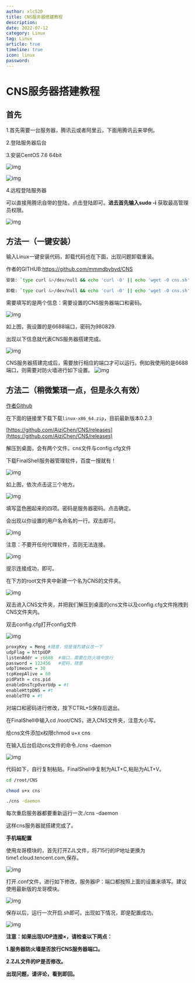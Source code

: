```yaml
---
author: xlc520
title: CNS服务器搭建教程
description: 
date: 2022-07-12
category: Linux
tag: Linux
article: true
timeline: true
icon: linux
password: 
---
```


# CNS服务器搭建教程

## 首先

1.首先需要一台服务器，腾讯云或者阿里云，下面用腾讯云来举例。



2.登陆服务器后台

3.安装CentOS 7.6 64bit

![img](http://alist.ciberviler.top/d/ecloud180/images/blogImage/0bc8e91b11654c27b036bf749f71064c.jpeg)

![img](http://alist.ciberviler.top/d/ecloud180/images/blogImage/f6e7f8face15443aab91a9ddc3c2db31.jpeg)

4.远程登陆服务器

可以直接用腾讯自带的登陆，点击登陆即可。**进去首先输入sudo -i** 获取最高管理员权限。

![img](http://alist.ciberviler.top/d/ecloud180/images/blogImage/9e76c679e87942e48aff3fd934cb3575.jpeg)

## 方法一（一键安装）



输入Linux一键安装代码，卸载代码也在下面，出现问题卸载重装。

作者的GITHUB:https://github.com/mmmdbybyd/CNS

```bash
安装: `type curl &>/dev/null && echo 'curl -O' || echo 'wget -O cns.sh'` http://binary.quicknet.cyou/cns/cns.sh && sh cns.sh  

卸载: `type curl &>/dev/null && echo 'curl -O' || echo 'wget -O cns.sh'` http://binary.quicknet.cyou/cns/cns.sh && sh cns.sh uninstall  

```

需要填写的是两个信息：需要设置的CNS服务器端口和密码。

![img](http://alist.ciberviler.top/d/ecloud180/images/blogImage/fe4adc68df7445f2b98c11de6fd06d76.jpeg)

 如上图，我设置的是6688端口，密码为980829.

出现以下信息就代表CNS服务器搭建完成。

 ![img](http://alist.ciberviler.top/d/ecloud180/images/blogImage/f58fbc517c9d453db6d8dffb5a3e538a.jpeg)

CNS服务器搭建完成后，需要放行相应的端口才可以运行。例如我使用的是6688端口，则需要对防火墙进行如下设置。
![img](http://alist.ciberviler.top/d/ecloud180/images/blogImage/11bda07f400c4bdfaa11124e01e69e1c.jpeg)



## 方法二（稍微繁琐一点，但是永久有效）

[作者Github](https://github.com/AiziChen/CNS)

在下面的链接里下载下载`linux-x86_64.zip`，目前最新版本0.2.3

[https://github.com/AiziChen/CNS/releases](https://github.com/AiziChen/CNS/releases)

解压到桌面，会有两个文件。cns文件与config.cfg文件

下载FinalShell服务器管理软件，百度一搜就有！

![img](http://alist.ciberviler.top/d/ecloud180/images/blogImage/4f37415688f94330bba68a2bb50b80e6.jpeg)

 如上图，依次点击这三个地方。

![img](http://alist.ciberviler.top/d/ecloud180/images/blogImage/2eb86558d2384c6094896e0b663c02a4.png)

填写蓝色圈起来的四项。密码是服务器密码。点击确定。

会出现以你设置的用户名命名的一行。双击即可。

![img](http://alist.ciberviler.top/d/ecloud180/images/blogImage/3b231c3c7ac94c6ab7501108ccd675b7.png)

 注意：不要开任何代理软件，否则无法连接。

 ![img](http://alist.ciberviler.top/d/ecloud180/images/blogImage/64e6e716ac4e4109a0b13885fee80d1b.png)

 提示连接成功，即可。

在下方的root文件夹中新建一个名为CNS的文件夹。

![img](http://alist.ciberviler.top/d/ecloud180/images/blogImage/14c48e106ed94bb39b270dd6ecd9c087.png)

 双击进入CNS文件夹，并把我们解压到桌面的cns文件以及config.cfg文件拖拽到CNS文件夹内。

双击config.cfg打开config文件

![img](http://alist.ciberviler.top/d/ecloud180/images/blogImage/2c9e02069a23486189b4d0ac88e2a9a6.png)

```r
proxyKey = Meng #随意，但是强烈建议改一下
udpFlag = httpUDP
listenAddr = :6688  #端口，需要在防火墙中放行
password = 123456   #密码，随意
udpTimeout = 30
tcpKeepAlive = 60
pidPath = cns.pid
enableDnsTcpOverUdp = #t
enableHttpDNS = #t
enableTFO = #t
```

 对端口和密码进行修改，按下CTRL+S保存后退出。

在FinalShell中输入cd /root/CNS，进入CNS文件夹，注意大小写。

给cns文件添加x权限chmod u+x cns

在输入后台启动cns文件的命令./cns -daemon

![img](http://alist.ciberviler.top/d/ecloud180/images/blogImage/af4a6ed25d2c4e088f7b35e5d38cfd24.png)

 代码如下，自行复制粘贴。FinalShell中复制为ALT+C,粘贴为ALT+V。

```bash
cd /root/CNS

chmod u+x cns

./cns -daemon
```

每次重启服务器都要重新运行一次./cns -daemon

这样cns服务器就搭建完成了。



 **手机端配置**



使用龙哥模块的，首先打开ZJL文件，将715行的IP地址更换为time1.cloud.tencent.com,保存。

![img](http://alist.ciberviler.top/d/ecloud180/images/blogImage/5fa1a096915b40aa96cb84294a9d608b.jpeg)

打开.conf文件，进行如下修改，服务器IP：端口都按照上面的设置来填写。建议使用最新版的龙哥模块。

 ![img](http://alist.ciberviler.top/d/ecloud180/images/blogImage/cd9ac3980991433bb140164d4acbfab4.jpeg)

 保存以后，运行一次开启.sh即可。出现如下情况，即是配置成功。

![img](http://alist.ciberviler.top/d/ecloud180/images/blogImage/247457a355504576bd7a3e17dadce2a1.jpeg)

 **注意：如果出现UDP连接×，请检查以下两点：**

**1.服务器防火墙是否放行CNS服务器端口。**

**2.ZJL文件的IP是否修改。**

**出现问题，请评论，看到即回。**